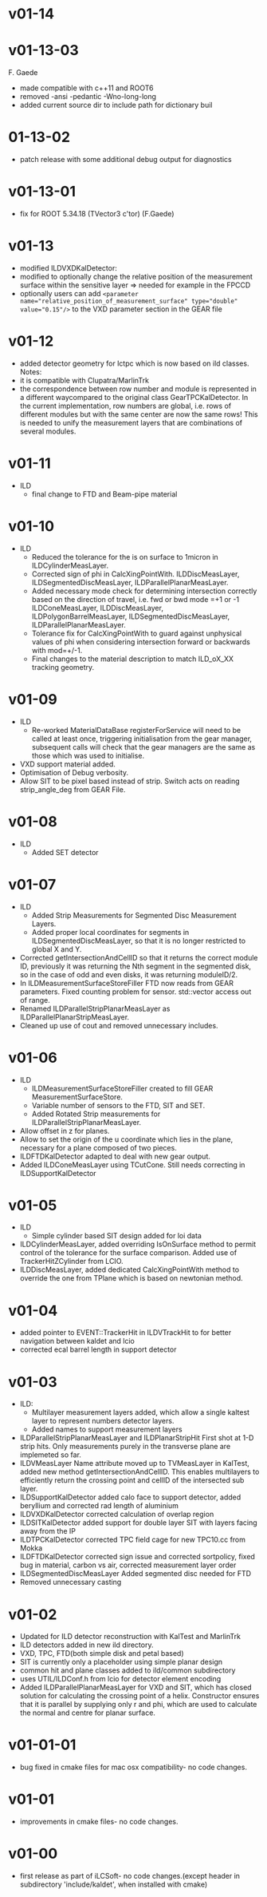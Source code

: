 # v01-14

# v01-13-03
F. Gaede
- made compatible with c++11 and ROOT6
- removed -ansi -pedantic -Wno-long-long
- added current source dir to include path for dictionary buil

# 01-13-02
- patch release with some additional debug output for diagnostics

# v01-13-01
- fix for ROOT 5.34.18 (TVector3 c'tor) (F.Gaede)

# v01-13
- modified ILDVXDKalDetector:  
- modified to optionally change the relative position of the measurement surface within the sensitive layer => needed for example in the FPCCD
- optionally users can add `<parameter name="relative_position_of_measurement_surface" type="double" value="0.15"/>` to the VXD parameter section in the GEAR file

# v01-12
- added detector geometry for lctpc which is now based on ild classes. Notes:
- it is compatible with Clupatra/MarlinTrk
- the correspondence between row number and module is represented in a different waycompared to the original class GearTPCKalDetector. In the current implementation, row numbers are global, i.e. rows of different modules but with the same center are now the same rows! This is needed to unify the measurement layers that are combinations of several modules.

# v01-11
- ILD
  - final change to FTD and Beam-pipe material

# v01-10
- ILD
  - Reduced the tolerance for the is on surface to 1micron in ILDCylinderMeasLayer.
  - Corrected sign of phi in CalcXingPointWith. ILDDiscMeasLayer, ILDSegmentedDiscMeasLayer, ILDParallelPlanarMeasLayer.
  - Added necessary mode check for determining intersection correctly based on the direction of travel, i.e. fwd or bwd mode =+1 or -1 ILDConeMeasLayer, ILDDiscMeasLayer, ILDPolygonBarrelMeasLayer, ILDSegmentedDiscMeasLayer, ILDParallelPlanarMeasLayer.
  - Tolerance fix for CalcXingPointWith to guard against unphysical values of phi when considering intersection forward or backwards with mod=+/-1.
  - Final changes to the material description to match ILD_oX_XX tracking geometry.

# v01-09 
 - ILD
   - Re-worked MaterialDataBase registerForService will need to be called at least once, triggering initialisation from the gear manager, subsequent calls will check that the gear managers are the same as those which was used to initialise. 
  - VXD support material added. 
  - Optimisation of Debug verbosity.
  - Allow SIT to be pixel based instead of strip. Switch acts on reading strip_angle_deg from GEAR File.

# v01-08
- ILD
  - Added SET detector


# v01-07
- ILD 
  - Added Strip Measurements for Segmented Disc Measurement Layers. 
  - Added proper local coordinates for segments in ILDSegmentedDiscMeasLayer, so that it is no longer restricted to global X and Y. 
- Corrected getIntersectionAndCellID so that it returns the correct module ID, previously it was returning the Nth segment in the segmented disk, so in the case of odd and even disks, it was returning moduleID/2.
- In ILDMeasurementSurfaceStoreFiller FTD now reads from GEAR parameters. Fixed counting problem for sensor. std::vector access out of range.
- Renamed ILDParallelStripPlanarMeasLayer as ILDParallelPlanarStripMeasLayer.
- Cleaned up use of cout and removed unnecessary includes.

# v01-06
- ILD 
  - ILDMeasurementSurfaceStoreFiller created to fill GEAR MeasurementSurfaceStore.
  - Variable number of sensors to the FTD, SIT and SET.
  - Added Rotated Strip measurements for ILDParallelStripPlanarMeasLayer.
- Allow offset in z for planes. 
- Allow to set the origin of the u coordinate which lies in the plane, necessary for a plane composed of two pieces.
- ILDFTDKalDetector adapted to deal with new gear output.
- Added ILDConeMeasLayer using TCutCone. Still needs correcting in ILDSupportKalDetector

# v01-05
- ILD
  - Simple cylinder based SIT design added for loi data
- ILDCylinderMeasLayer, added overriding IsOnSurface method to permit control of the tolerance for the surface comparison.
	    Added use of TrackerHitZCylinder from LCIO.
- ILDDiscMeasLayer, added dedicated CalcXingPointWith method to override the one from TPlane which is based on newtonian method.

# v01-04
-  added pointer to EVENT::TrackerHit in ILDVTrackHit to for better navigation between kaldet and lcio
-  corrected ecal barrel length in support detector


# v01-03
- ILD: 
  - Multilayer measurement layers added, which allow a single kaltest layer to represent numbers detector layers. 
  - Added names to support measurement layers
- ILDParallelStripPlanarMeasLayer and ILDPlanarStripHit First shot at 1-D strip hits. Only measurements purely in the transverse plane are implemeted so far.
- ILDVMeasLayer Name attribute moved up to TVMeasLayer in KalTest, added new method getIntersectionAndCellID. This enables multilayers to efficiently return the crossing point and cellID of the intersected sub layer.
- ILDSupportKalDetector added calo face to support detector, added beryllium and corrected rad length of aluminium
- ILDVXDKalDetector corrected calculation of overlap region
- ILDSITKalDetector added support for double layer SIT with layers facing away from the IP
- ILDTPCKalDetector corrected TPC field cage for new TPC10.cc from Mokka
- ILDFTDKalDetector corrected sign issue and corrected sortpolicy, fixed bug in material, carbon vs air, corrected measurement layer order
- ILDSegmentedDiscMeasLayer Added segmented disc needed for FTD
- Removed unnecessary casting


# v01-02
- Updated for ILD detector reconstruction with KalTest and MarlinTrk
- ILD detectors added in new ild directory. 
- VXD, TPC, FTD(both simple disk and petal based)
- SIT is currently only a placeholder using simple planar design
- common hit and plane classes added to ild/common subdirectory
- uses UTIL/ILDConf.h from lcio for detector element encoding
- Added ILDParallelPlanarMeasLayer for VXD and SIT, which has closed solution for calculating the crossing point of a helix. Constructor ensures that it is parallel by supplying only r and phi, which are used to calculate the normal and centre for planar surface.


# v01-01-01
 - bug fixed in cmake files for mac osx compatibility- no code changes.

# v01-01
 - improvements in cmake files- no code changes.

# v01-00
- first release as part of iLCSoft- no code changes.(except header in subdirectory 'include/kaldet', when installed with cmake)


